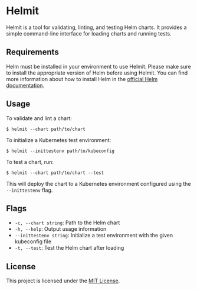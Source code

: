 # Helmit

Helmit is a tool for validating, linting, and testing Helm charts. It provides a simple command-line interface for loading charts and running tests.

## Requirements

Helm  must be installed in your environment to use Helmit.
Please make sure to install the appropriate version of Helm before using Helmit. You can find more information about how to install Helm in the [official Helm documentation](https://helm.sh/docs/intro/install/).

## Usage

To validate and lint a chart:

`$ helmit --chart path/to/chart`

To initialize a Kubernetes test environment:

`$ helmit --inittestenv path/to/kubeconfig`

To test a chart, run:

`$ helmit --chart path/to/chart --test`

This will deploy the chart to a Kubernetes environment configured using the `--inittestenv` flag.


## Flags

- `-c, --chart string`: Path to the Helm chart
- `-h, --help`: Output usage information
- `--inittestenv string`: Initialize a test environment with the given kubeconfig file
- `-t, --test`: Test the Helm chart after loading


## License

This project is licensed under the [MIT License](LICENSE).
